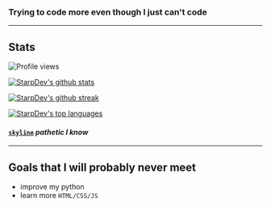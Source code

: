 ### Trying to code more even though I just can't code
***

## Stats
![Profile views](https://gpvc.arturio.dev/StarpDev) 

[![StarpDev's github stats](https://github-readme-stats.vercel.app/api?username=StarpDev&theme=nightowl)](https://github.com/anuraghazra/github-readme-stats)

[![StarpDev's github streak](https://github-readme-streak-stats.herokuapp.com/?user=StarpDev&theme=nightowl)](https://github.com/DenverCoder1/github-readme-streak-stats)

[![StarpDev's top languages](https://github-readme-stats.vercel.app/api/top-langs/?username=StarpDev&theme=nightowl)](https://github.com/anuraghazra/github-readme-stats)

#### [`skyline`](https://skyline.github.com/StarpDev/2021) *pathetic I know*
***

## Goals that I will probably never meet
- improve my python
- learn more `HTML/CSS/JS`

<br>
